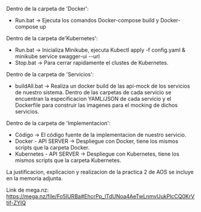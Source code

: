 Dentro de la carpeta de 'Docker':
- Run.bat -> Ejecuta los comandos Docker-compose build y Docker-compose up

Dentro de la carpeta de'Kubernetes':
- Run.bat -> Inicializa Minikube, ejecuta Kubectl apply -f config.yaml & minikube service swagger-ui --url
- Stop.bat -> Para cerrar rapidamente el clustes de Kubernetes.

Dentro de la carpeta de 'Servicios':
- buildAll.bat -> Realiza un docker build de las api-mock de los servicios de nuestro sistema. Dentro de las carpetas de cada servicio se encuentran la especificacion YAML/JSON de cada servicio y el Dockerfile para construir las imagenes para el mocking de dichos servicios.

Dentro de la carpeta de 'Implementacion':
- Código -> El código fuente de la implementacion de nuestro servicio.
- Docker - API SERVER -> Despliegue con Docker, tiene los mismos scripts que la carpeta Docker.
- Kubernetes - API SERVER -> Despliegue con Kubernetes, tiene los mismos scripts que la carpeta Kubernetes.

La justificacion, explicacion y realizacion de la practica 2 de AOS se incluye en la memoria adjunta.

Link de mega.nz: https://mega.nz/file/Fo5lURBa#EhcrPp_lTdUNoa4AeTwLnmvUukPlcCQ0KrVtif-ZYIQ

